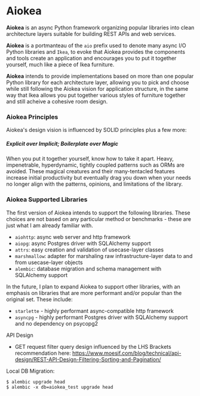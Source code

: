 # Aiokea
**Aiokea** is an async Python framework organizing popular libraries into clean architecture layers suitable for building REST APIs and web services.

**Aiokea** is a portmanteau of the `aio` prefix used to denote many async I/O Python libraries and `Ikea`, to evoke that Aiokea provides the components and tools create an application and encourages you to put it together yourself, much like a piece of Ikea furniture.

**Aiokea** intends to provide implementations based on more than one popular Python library for each architecture layer, allowing you to pick and choose while still following the Aiokea vision for application structure, in the same way that Ikea allows you put together various styles of furniture together and still acheive a cohesive room design.

### Aiokea Principles

Aiokea's design vision is influenced by SOLID principles plus a few more:

##### Explicit over Implicit; Boilerplate over Magic

When you put it together yourself, know how to take it apart. Heavy, impenetrable, hyperdynamic, tightly coupled patterns such as ORMs are avoided. These magical creatures and their many-tentacled features increase initial productivity but eventually drag you down when your needs no longer align with the patterns, opinions, and limitations of the library.

### Aiokea Supported Libraries

The first version of Aiokea intends to support the following libraries. These choices are not based on any particular method or benchmarks -  these are just what I am already familiar with.
* `aiohttp`: async web server and http framework
* `aiopg`: async Postgres driver with SQLAlchemy support
* `attrs`: easy creation and validation of usecase-layer classes
* `marshmallow`: adapter for marshaling raw infrastructure-layer data to and from usecase-layer objects
* `alembic`: database migration and schema management with SQLAlchemy support

In the future, I plan to expand Aiokea to support other libraries, with an emphasis on libraries that are more performant and/or popular than the original set. These include:
* `starlette` - highly performant async-compatible http framework
* `asyncpg` - highly performant Postgres driver with SQLAlchemy support and no dependency on psycopg2

API Design
* GET request filter query design influenced by the LHS Brackets recommendation here: https://www.moesif.com/blog/technical/api-design/REST-API-Design-Filtering-Sorting-and-Pagination/

Local DB Migration:

    $ alembic upgrade head
    $ alembic -x db=aiokea_test upgrade head
